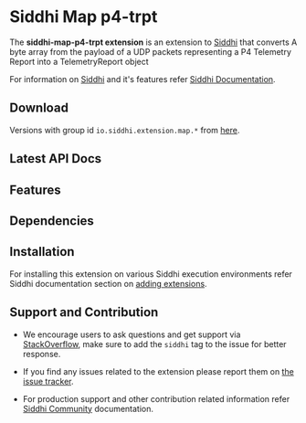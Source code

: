 ﻿Siddhi Map p4-trpt
======================================

The **siddhi-map-p4-trpt extension** is an extension to <a target="_blank" href="https://siddhi.io/">Siddhi</a> that converts
A byte array from the payload of a UDP packets representing a P4 Telemetry Report into a TelemetryReport object 

For information on <a target="_blank" href="https://siddhi.io/">Siddhi</a> and it's features refer <a target="_blank" href="https://siddhi.io/redirect/docs.html">Siddhi Documentation</a>. 

## Download

Versions with group id `io.siddhi.extension.map.*` from <a target="_blank" href="https://mvnrepository.com/artifact/io.siddhi.extension.map.p4.trpt/siddhi-map-p4-trpt/">here</a>.

## Latest API Docs

## Features
    
## Dependencies 
   
## Installation
   
For installing this extension on various Siddhi execution environments refer Siddhi documentation section on <a target="_blank" href="https://siddhi.io/redirect/add-extensions.html">adding extensions</a>.
   
## Support and Contribution
   
* We encourage users to ask questions and get support via <a target="_blank" href="https://stackoverflow.com/questions/tagged/siddhi">StackOverflow</a>, make sure to add the `siddhi` tag to the issue for better response.

* If you find any issues related to the extension please report them on <a target="_blank" href="https://github.com/siddhi-io/siddhi-map-p4-trpt/issues">the issue tracker</a>.

* For production support and other contribution related information refer <a target="_blank" href="https://siddhi.io/community/">Siddhi Community</a> documentation.
